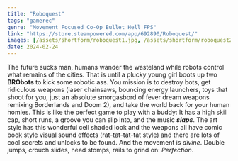 ```yaml
---
title: "Roboquest"
tags: "gamerec"
genre: "Movement Focused Co-Op Bullet Hell FPS"
link: "https://store.steampowered.com/app/692890/Roboquest/"
images: [/assets/shortform/roboquest1.jpg, /assets/shortform/roboquest2.jpg, /assets/shortform/roboquest3.jpg]
date: 2024-02-24
---
```


The future sucks man, humans wander the wasteland while robots control what remains of the cities. That is until a plucky young girl boots up two **BRObots** to kick some robotic ass. You mission is to destroy bots, get ridiculous weapons (laser chainsaws, bouncing energy launchers, toys that shoot for you, just an absolute smorgasbord of fever dream weapons remixing Borderlands and Doom 2), and take the world back for your human homies. This is like the perfect game to play with a buddy: It has a high skill cap, short runs, a groove you can slip into, and the music ***slaps***. The art style has this wonderful cell shaded look and the weapons all have comic book style visual sound effects (rat-tat-tat-tat style) and there are lots of cool secrets and unlocks to be found. And the movement is *divine*. Double jumps, crouch slides, head stomps, rails to grind on: *Perfection*.